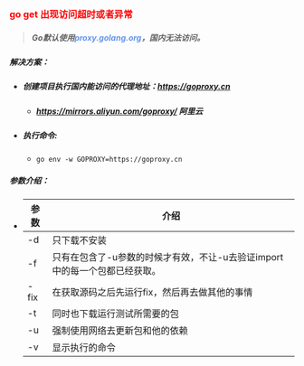 ### <font color='red'>go get 出现访问超时或者异常</font>



> ##### Go默认使用<font color='cornflowerblue'>proxy.golang.org</font>，国内无法访问。



##### 解决方案：

- ##### 创建项目执行国内能访问的代理地址：https://goproxy.cn 

  - ##### https://mirrors.aliyun.com/goproxy/ 阿里云

- ##### 执行命令:

  - ```shell
    go env -w GOPROXY=https://goproxy.cn
    ```

    

##### 参数介绍：

- | 参数 | 介绍                                                         |
  | ---- | ------------------------------------------------------------ |
  | -d   | 只下载不安装                                                 |
  | -f   | 只有在包含了-u参数的时候才有效，不让-u去验证import中的每一个包都已经获取。 |
  | -fix | 在获取源码之后先运行fix，然后再去做其他的事情                |
  | -t   | 同时也下载运行测试所需要的包                                 |
  | -u   | 强制使用网络去更新包和他的依赖                               |
  | -v   | 显示执行的命令                                               |

  

